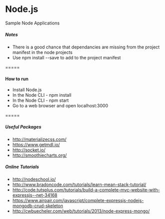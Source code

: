 # Node.js
Sample Node Applications

##### Notes
* There is a good chance that dependancies are missing from the project manifest in the node projects
* Use npm install <Name> --save to add to the project manifest

=====

#### How to run
* Install Node.js
* In the Node CLI - npm install
* In the Node CLI - npm start
* Go to a web browser and open localhost:3000

=====

##### Useful Packages
* http://materializecss.com/
* https://www.getmdl.io/
* http://socket.io/
* http://smoothiecharts.org/

##### Online Tutorials 
* http://nodeschool.io/
* http://www.bradoncode.com/tutorials/learn-mean-stack-tutorial/
* http://code.tutsplus.com/tutorials/build-a-complete-mvc-website-with-expressjs--net-34168
* https://www.airpair.com/javascript/complete-expressjs-nodejs-mongodb-crud-skeleton
* http://cwbuecheler.com/web/tutorials/2013/node-express-mongo/

